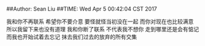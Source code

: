 ##Author: Sean Liu
##TIME: Wed Apr  5 00:42:04 CST 2017

我和你不再联系
希望你不要介意
要怪就怪当初没在一起
而你对现在也比较满意
所以我留下来也没有道理
我和你断了联系
不代表我不想你
走到哪里还是会有惦记
而我也开始试着去忘记
抹去我们过去的放弃的所有交集

